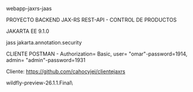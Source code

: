 webapp-jaxrs-jaas

PROYECTO BACKEND JAX-RS REST-API - CONTROL DE PRODUCTOS

JAKARTA EE 9.1.0

jass jakarta.annotation.security

CLIENTE POSTMAN - Authorization= Basic, user= "omar"-password=1914, admin= "admin"-password=1931

Cliente: https://github.com/cahocyjei/clientejaxrs

wildfly-preview-26.1.1.Final\ 

